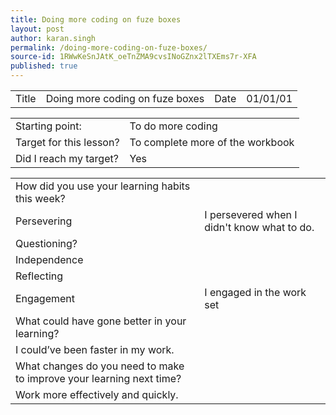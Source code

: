 ```yaml
---
title: Doing more coding on fuze boxes
layout: post
author: karan.singh
permalink: /doing-more-coding-on-fuze-boxes/
source-id: 1RWwKeSnJAtK_oeTnZMA9cvsINoGZnx2lTXEms7r-XFA
published: true
---
```

<table>
  <tr>
    <td>Title</td>
    <td>Doing more coding on fuze boxes</td>
    <td>Date</td>
    <td>01/01/01</td>
  </tr>
</table>


<table>
  <tr>
    <td>Starting point:</td>
    <td>To do more coding</td>
  </tr>
  <tr>
    <td>Target for this lesson?</td>
    <td>To complete more of the workbook</td>
  </tr>
  <tr>
    <td>Did I reach my target? </td>
    <td>Yes</td>
  </tr>
</table>


<table>
  <tr>
    <td>How did you use your learning habits this week?</td>
    <td></td>
  </tr>
  <tr>
    <td>Persevering</td>
    <td>I persevered when I didn't know what to do.</td>
  </tr>
  <tr>
    <td>Questioning?</td>
    <td></td>
  </tr>
  <tr>
    <td>Independence</td>
    <td></td>
  </tr>
  <tr>
    <td>Reflecting</td>
    <td></td>
  </tr>
  <tr>
    <td>Engagement</td>
    <td>I engaged in the work set</td>
  </tr>
  <tr>
    <td>What could have gone better in your learning?</td>
    <td></td>
  </tr>
  <tr>
    <td>I could’ve been faster in my work.</td>
    <td></td>
  </tr>
  <tr>
    <td>What changes do you need to make to improve your learning next time?</td>
    <td></td>
  </tr>
  <tr>
    <td>Work more effectively and quickly.</td>
    <td></td>
  </tr>
</table>


